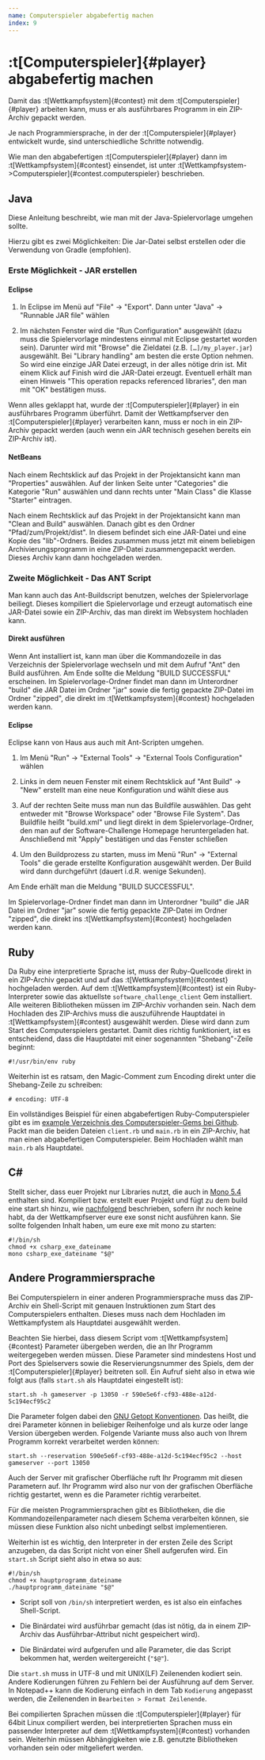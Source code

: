 ```yaml
---
name: Computerspieler abgabefertig machen
index: 9
---
```


# :t[Computerspieler]{#player} abgabefertig machen

Damit das :t[Wettkampfsystem]{#contest} mit dem :t[Computerspieler]{#player} arbeiten kann,
muss er als ausführbares Programm in ein ZIP-Archiv gepackt werden.

Je nach Programmiersprache, in der der :t[Computerspieler]{#player} entwickelt wurde,
sind unterschiedliche Schritte notwendig.

Wie man den abgabefertigen :t[Computerspieler]{#player} dann im :t[Wettkampfsystem]{#contest} einsendet,
ist unter :t[Wettkampfsystem->Computerspieler]{#contest.computerspieler} beschrieben.

## Java

Diese Anleitung beschreibt, wie man mit der Java-Spielervorlage umgehen sollte.

Hierzu gibt es zwei Möglichkeiten: 
Die Jar-Datei selbst erstellen oder die Verwendung von Gradle (empfohlen).

### Erste Möglichkeit - JAR erstellen

#### Eclipse

1.  In Eclipse im Menü auf "File" → "Export". Dann unter "Java" →
    "Runnable JAR file" wählen

2.  Im nächsten Fenster wird die "Run Configuration" ausgewählt (dazu
    muss die Spielervorlage mindestens einmal mit Eclipse gestartet worden
    sein). Darunter wird mit "Browse" die Zieldatei (z.B.
    `[…​]/my_player.jar`) ausgewählt. Bei "Library handling" am besten
    die erste Option nehmen. So wird eine einzige JAR Datei erzeugt, in
    der alles nötige drin ist. Mit einem Klick auf Finish wird die
    JAR-Datei erzeugt. Eventuell erhält man einen Hinweis "This
    operation repacks referenced libraries", den man mit "OK" bestätigen
    muss.

Wenn alles geklappt hat, wurde der :t[Computerspieler]{#player} in ein ausführbares
Programm überführt. Damit der Wettkampfserver den :t[Computerspieler]{#player} verarbeiten
kann, muss er noch in ein ZIP-Archiv gepackt werden (auch wenn ein JAR
technisch gesehen bereits ein ZIP-Archiv ist).

#### NetBeans

Nach einem Rechtsklick auf das Projekt in der Projektansicht kann man
"Properties" auswählen. Auf der linken Seite unter "Categories" die
Kategorie "Run" auswählen und dann rechts unter "Main Class" die Klasse
"Starter" eintragen.

Nach einem Rechtsklick auf das Projekt in der Projektansicht kann man
"Clean and Build" auswählen. Danach gibt es den Ordner
"Pfad/zum/Projekt/dist". In diesem befindet sich eine JAR-Datei und eine
Kopie des "lib"-Ordners. Beides zusammen muss jetzt mit einem beliebigen
Archivierungsprogramm in eine ZIP-Datei zusammengepackt werden. Dieses
Archiv kann dann hochgeladen werden.

### Zweite Möglichkeit - Das ANT Script

Man kann auch das Ant-Buildscript benutzen, 
welches der Spielervorlage beiliegt.
Dieses kompiliert die Spielervorlage und erzeugt automatisch eine JAR-Datei sowie ein ZIP-Archiv,
das man direkt im Websystem hochladen kann.

#### Direkt ausführen

Wenn Ant installiert ist, kann man über die Kommandozeile in das
Verzeichnis der Spielervorlage wechseln und mit dem Aufruf "Ant" den
Build ausführen. Am Ende sollte die Meldung "BUILD SUCCESSFUL"
erscheinen. Im Spielervorlage-Ordner findet man dann im Unterordner
"build" die JAR Datei im Ordner "jar" sowie die fertig gepackte
ZIP-Datei im Ordner "zipped", die direkt im :t[Wettkampfsystem]{#contest} hochgeladen
werden kann.

#### Eclipse

Eclipse kann von Haus aus auch mit Ant-Scripten umgehen.

1.  Im Menü "Run" → "External Tools" → "External Tools Configuration"
    wählen

2.  Links in dem neuen Fenster mit einem Rechtsklick auf "Ant Build" →
    "New" erstellt man eine neue Konfiguration und wählt diese aus

3.  Auf der rechten Seite muss man nun das Buildfile auswählen. Das geht
    entweder mit "Browse Workspace" oder "Browse File System". Das
    Buildfile heißt "build.xml" und liegt direkt in dem Spielervorlage-Ordner, 
    den man auf der Software-Challenge Homepage heruntergeladen
    hat. Anschließend mit "Apply" bestätigen und das Fenster schließen

4.  Um den Buildprozess zu starten, muss im Menü "Run" → "External
    Tools" die gerade erstellte Konfiguration ausgewählt werden. Der
    Build wird dann durchgeführt (dauert i.d.R. wenige Sekunden).

Am Ende erhält man die Meldung "BUILD SUCCESSFUL".

Im Spielervorlage-Ordner findet man dann im Unterordner "build" die JAR
Datei im Ordner "jar" sowie die fertig gepackte ZIP-Datei im Ordner
"zipped", die direkt ins :t[Wettkampfsystem]{#contest} hochgeladen werden kann.

## Ruby

Da Ruby eine interpretierte Sprache ist, muss der Ruby-Quellcode direkt
in ein ZIP-Archiv gepackt und auf das :t[Wettkampfsystem]{#contest} hochgeladen
werden. Auf dem :t[Wettkampfsystem]{#contest} ist ein Ruby-Interpreter sowie das
aktuellste `software_challenge_client` Gem installiert. Alle weiteren
Bibliotheken müssen im ZIP-Archiv vorhanden sein. Nach dem Hochladen des ZIP-Archivs muss die auszuführende Hauptdatei in :t[Wettkampfsystem]{#contest}
ausgewählt werden. Diese wird dann zum Start des Computerspielers
gestartet. Damit dies richtig funktioniert, ist es entscheidend, dass
die Hauptdatei mit einer sogenannten "Shebang"-Zeile beginnt:

    #!/usr/bin/env ruby

Weiterhin ist es ratsam, den Magic-Comment zum Encoding direkt unter die
Shebang-Zeile zu schreiben:

    # encoding: UTF-8

Ein vollständiges Beispiel für einen abgabefertigen Ruby-Computerspieler
gibt es im [example Verzeichnis des Computerspieler-Gems bei
Github](https://github.com/software-challenge/client-ruby/tree/main/example).
Packt man die beiden Dateien `client.rb` und `main.rb` in ein
ZIP-Archiv, hat man einen abgabefertigen Computerspieler. Beim Hochladen
wählt man `main.rb` als Hauptdatei.

## C#

Stellt sicher, dass euer Projekt nur Libraries nutzt, die auch in [Mono
5.4](#ausfuehrungsumgebungen) enthalten sind. Kompiliert bzw. erstellt
euer Projekt und fügt zu dem build eine start.sh hinzu, wie
[nachfolgend](#andere-sprache) beschrieben, sofern ihr noch keine habt,
da der Wettkampfserver eure exe sonst nicht ausführen kann. Sie sollte
folgenden Inhalt haben, um eure exe mit mono zu starten:

    #!/bin/sh
    chmod +x csharp_exe_dateiname
    mono csharp_exe_dateiname "$@"

## Andere Programmiersprache

Bei Computerspielern in einer anderen Programmiersprache muss das
ZIP-Archiv ein Shell-Script mit genauen Instruktionen zum Start des
Computerspielers enthalten. Dieses muss nach dem Hochladen im
Wettkampfystem als Hauptdatei ausgewählt werden.

Beachten Sie hierbei, dass diesem Script vom :t[Wettkampfsystem]{#contest} Parameter
übergeben werden, die an Ihr Programm weitergegeben werden müssen. Diese
Parameter sind mindestens Host und Port des Spielservers sowie die
Reservierungsnummer des Spiels, dem der :t[Computerspieler]{#player} beitreten soll.
Ein Aufruf sieht also in etwa wie folgt aus (falls `start.sh` als
Hauptdatei eingestellt ist):

    start.sh -h gameserver -p 13050 -r 590e5e6f-cf93-488e-a12d-5c194ecf95c2

Die Parameter folgen dabei den [GNU Getopt
Konventionen](https://www.gnu.org/software/libc/manual/html_node/Argument-Syntax.html#Argument-Syntax).
Das heißt, die drei Parameter können in beliebiger Reihenfolge und als
kurze oder lange Version übergeben werden. Folgende Variante muss also
auch von Ihrem Programm korrekt verarbeitet werden können:

    start.sh --reservation 590e5e6f-cf93-488e-a12d-5c194ecf95c2 --host gameserver --port 13050

Auch der Server mit grafischer Oberfläche ruft Ihr Programm mit diesen
Parametern auf. Ihr Programm wird also nur von der grafischen Oberfläche
richtig gestartet, wenn es die Parameter richtig verarbeitet.

Für die meisten Programmiersprachen gibt es Bibliotheken, die die
Kommandozeilenparameter nach diesem Schema verarbeiten können, sie
müssen diese Funktion also nicht unbedingt selbst implementieren.

Weiterhin ist es wichtig, den Interpreter in der ersten Zeile des Script
anzugeben, da das Script nicht von einer Shell aufgerufen wird. Ein
`start.sh` Script sieht also in etwa so aus:

    #!/bin/sh
    chmod +x hauptprogramm_dateiname
    ./hauptprogramm_dateiname "$@"

-   Script soll von `/bin/sh` interpretiert werden, es ist also ein
    einfaches Shell-Script.

-   Die Binärdatei wird ausführbar gemacht (das ist nötig, da in einem
    ZIP-Archiv das Ausführbar-Attribut nicht gespeichert wird).

-   Die Binärdatei wird aufgerufen und alle Parameter, die das Script
    bekommen hat, werden weitergereicht (`"$@"`).

Die `start.sh` muss in UTF-8 und mit UNIX(LF) Zeilenenden kodiert sein.
Andere Kodierungen führen zu Fehlern bei der Ausführung auf dem Server.
In Notepad++ kann die Kodierung einfach in dem Tab `Kodierung` angepasst
werden, die Zeilenenden in `Bearbeiten > Format Zeilenende`.

Bei compilierten Sprachen müssen die :t[Computerspieler]{#player} für 64bit Linux
compiliert werden, bei interpretierten Sprachen muss ein passender
Interpreter auf dem :t[Wettkampfsystem]{#contest} vorhanden sein. Weiterhin müssen
Abhängigkeiten wie z.B. genutzte Bibliotheken vorhanden sein oder
mitgeliefert werden.
